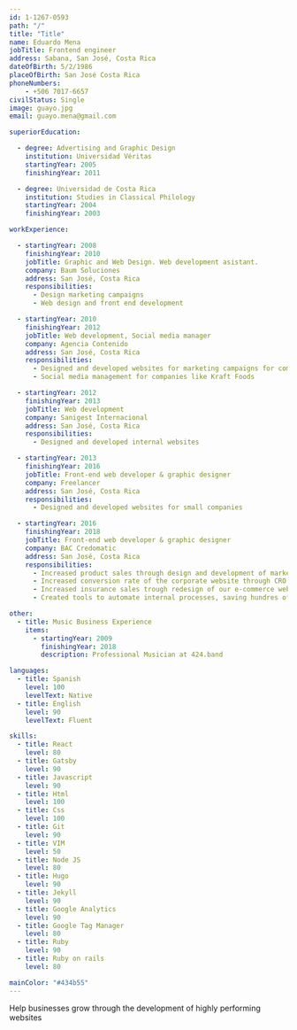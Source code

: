 ```yaml
---
id: 1-1267-0593
path: "/"
title: "Title"
name: Eduardo Mena 
jobTitle: Frontend engineer
address: Sabana, San José, Costa Rica
dateOfBirth: 5/2/1986
placeOfBirth: San José Costa Rica
phoneNumbers:
    - +506 7017-6657
civilStatus: Single
image: guayo.jpg
email: guayo.mena@gmail.com

superiorEducation:

  - degree: Advertising and Graphic Design
    institution: Universidad Véritas
    startingYear: 2005
    finishingYear: 2011

  - degree: Universidad de Costa Rica
    institution: Studies in Classical Philology
    startingYear: 2004
    finishingYear: 2003

workExperience:

  - startingYear: 2008
    finishingYear: 2010
    jobTitle: Graphic and Web Design. Web development asistant.
    company: Baum Soluciones
    address: San José, Costa Rica
    responsibilities:
      - Design marketing campaigns
      - Web design and front end development

  - startingYear: 2010
    finishingYear: 2012
    jobTitle: Web development, Social media manager
    company: Agencia Contenido
    address: San José, Costa Rica
    responsibilities:
      - Designed and developed websites for marketing campaigns for companies like Cervecería de Costa Rica, Kraft Foods and Claro
      - Social media management for companies like Kraft Foods

  - startingYear: 2012
    finishingYear: 2013
    jobTitle: Web development
    company: Sanigest Internacional
    address: San José, Costa Rica
    responsibilities:
      - Designed and developed internal websites

  - startingYear: 2013
    finishingYear: 2016
    jobTitle: Front-end web developer & graphic designer
    company: Freelancer
    address: San José, Costa Rica
    responsibilities:
      - Designed and developed websites for small companies

  - startingYear: 2016
    finishingYear: 2018
    jobTitle: Front-end web developer & graphic designer
    company: BAC Credomatic
    address: San José, Costa Rica
    responsibilities:
      - Increased product sales through design and development of marketing micro-sites
      - Increased conversion rate of the corporate website through CRO and design
      - Increased insurance sales trough redesign of our e-commerce website
      - Created tools to automate internal processes, saving hundres of work hours and high costs of outsourcing

other:
  - title: Music Business Experience
    items: 
      - startingYear: 2009
        finishingYear: 2018
        description: Professional Musician at 424.band

languages:
  - title: Spanish
    level: 100
    levelText: Native
  - title: English
    level: 90
    levelText: Fluent

skills:
  - title: React
    level: 80
  - title: Gatsby
    level: 90
  - title: Javascript
    level: 90
  - title: Html
    level: 100
  - title: Css
    level: 100
  - title: Git
    level: 90
  - title: VIM
    level: 50
  - title: Node JS
    level: 80
  - title: Hugo
    level: 90
  - title: Jekyll
    level: 90
  - title: Google Analytics
    level: 90
  - title: Google Tag Manager
    level: 80
  - title: Ruby
    level: 90
  - title: Ruby on rails
    level: 80

mainColor: "#434b55"
---
```

Help businesses grow through the development of highly performing websites
